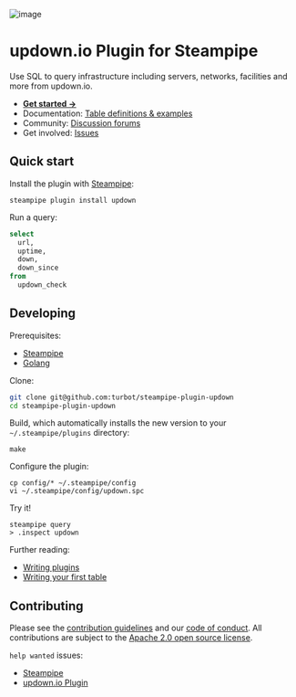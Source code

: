 ![image](https://hub.steampipe.io/images/plugins/turbot/updown-social-graphic.png)

# updown.io Plugin for Steampipe

Use SQL to query infrastructure including servers, networks, facilities and more from updown.io.

* **[Get started →](https://hub.steampipe.io/plugins/turbot/updown)**
* Documentation: [Table definitions & examples](https://hub.steampipe.io/plugins/turbot/updown/tables)
* Community: [Discussion forums](https://github.com/turbot/steampipe/discussions)
* Get involved: [Issues](https://github.com/turbot/steampipe-plugin-updown/issues)

## Quick start

Install the plugin with [Steampipe](https://steampipe.io):
```shell
steampipe plugin install updown
```

Run a query:
```sql
select
  url,
  uptime,
  down,
  down_since
from
  updown_check
```

## Developing

Prerequisites:
- [Steampipe](https://steampipe.io/downloads)
- [Golang](https://golang.org/doc/install)

Clone:

```sh
git clone git@github.com:turbot/steampipe-plugin-updown
cd steampipe-plugin-updown
```

Build, which automatically installs the new version to your `~/.steampipe/plugins` directory:
```
make
```

Configure the plugin:
```
cp config/* ~/.steampipe/config
vi ~/.steampipe/config/updown.spc
```

Try it!
```
steampipe query
> .inspect updown
```

Further reading:
* [Writing plugins](https://steampipe.io/docs/develop/writing-plugins)
* [Writing your first table](https://steampipe.io/docs/develop/writing-your-first-table)

## Contributing

Please see the [contribution guidelines](https://github.com/turbot/steampipe/blob/main/CONTRIBUTING.md) and our [code of conduct](https://github.com/turbot/steampipe/blob/main/CODE_OF_CONDUCT.md). All contributions are subject to the [Apache 2.0 open source license](https://github.com/turbot/steampipe-plugin-updown/blob/main/LICENSE).

`help wanted` issues:
- [Steampipe](https://github.com/turbot/steampipe/labels/help%20wanted)
- [updown.io Plugin](https://github.com/turbot/steampipe-plugin-updown/labels/help%20wanted)
